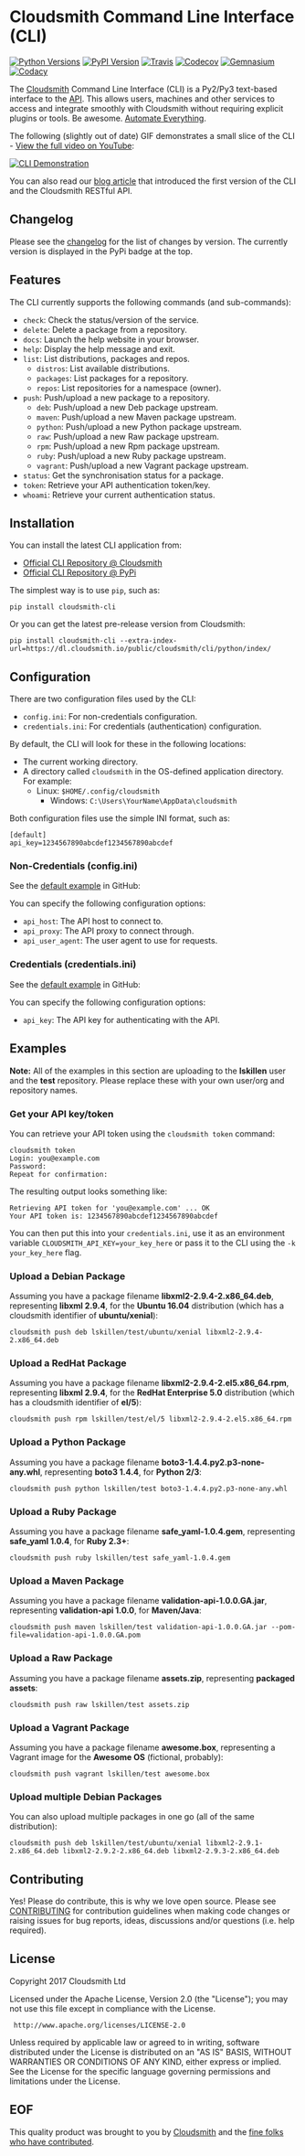# Cloudsmith Command Line Interface (CLI)

[![Python Versions](https://img.shields.io/pypi/pyversions/cloudsmith-cli.svg)](https://pypi.python.org/pypi/cloudsmith-cli)
[![PyPI Version](https://img.shields.io/pypi/v/cloudsmith-cli.svg)](https://pypi.python.org/pypi/cloudsmith-cli)
[![Travis](https://travis-ci.org/cloudsmith-io/cloudsmith-cli.svg?branch=master)](https://travis-ci.org/cloudsmith-io/cloudsmith-cli)
[![Codecov](https://codecov.io/gh/cloudsmith-io/cloudsmith-cli/branch/master/graph/badge.svg?branch=master)](https://codecov.io/gh/cloudsmith-io/cloudsmith-cli)
[![Gemnasium](https://gemnasium.com/badges/github.com/cloudsmith-io/cloudsmith-cli.svg)](https://gemnasium.com/github.com/cloudsmith-io/cloudsmith-cli)
[![Codacy](https://api.codacy.com/project/badge/Grade/7ce010a44fd249329dab8959ca09142a)](https://www.codacy.com/app/Cloudsmith/cloudsmith-cli)

The [Cloudsmith](https://cloudsmith.io) Command Line Interface (CLI) is a Py2/Py3 text-based interface to the [API](https://api.cloudsmith.io). This allows users, machines and other services to access and integrate smoothly with Cloudsmith without requiring explicit plugins or tools. Be awesome. [Automate Everything](https://corp.cloudsmith.io/tao/).

The following (slightly out of date) GIF demonstrates a small slice of the CLI - [View the full video on YouTube](https://youtu.be/8nlstYU9J5M):

[![CLI Demonstration](https://user-images.githubusercontent.com/2248287/33522274-c88416be-d7e0-11e7-86ab-518c53d6bf61.gif)](https://youtu.be/8nlstYU9J5M)

You can also read our [blog article](https://blog.cloudsmith.io/2017/11/25/automation-as-simple-as-a-b-cli/) that introduced the first version of the CLI and the Cloudsmith RESTful API.

## Changelog

Please see the [changelog](https://github.com/cloudsmith-io/cloudsmith-cli/blob/master/CHANGELOG.md) for the list of changes by version. The currently version is displayed in the PyPi badge at the top.

## Features

The CLI currently supports the following commands (and sub-commands):

- `check`:  Check the status/version of the service.
- `delete`: Delete a package from a repository.
- `docs`:   Launch the help website in your browser.
- `help`:   Display the help message and exit.
- `list`:   List distributions, packages and repos.
  - `distros`:  List available distributions.
  - `packages`: List packages for a repository.
  - `repos`:    List repositories for a namespace (owner).
- `push`:   Push/upload a new package to a repository.
  - `deb`:     Push/upload a new Deb package upstream.
  - `maven`:   Push/upload a new Maven package upstream.
  - `python`:  Push/upload a new Python package upstream.
  - `raw`:     Push/upload a new Raw package upstream.
  - `rpm`:     Push/upload a new Rpm package upstream.
  - `ruby`:    Push/upload a new Ruby package upstream.
  - `vagrant`: Push/upload a new Vagrant package upstream.
- `status`: Get the synchronisation status for a package.
- `token`:  Retrieve your API authentication token/key.
- `whoami`: Retrieve your current authentication status.


## Installation

You can install the latest CLI application from:

- [Official CLI Repository @ Cloudsmith](https://cloudsmith.io/package/ns/cloudsmith/repos/cli/packages/)
- [Official CLI Repository @ PyPi](https://pypi.python.org/pypi/cloudsmith-cli)

The simplest way is to use `pip`, such as:

```
pip install cloudsmith-cli
```

Or you can get the latest pre-release version from Cloudsmith:

```
pip install cloudsmith-cli --extra-index-url=https://dl.cloudsmith.io/public/cloudsmith/cli/python/index/
```


## Configuration

There are two configuration files used by the CLI:

- `config.ini`: For non-credentials configuration.
- `credentials.ini`: For credentials (authentication) configuration.

By default, the CLI will look for these in the following locations:

- The current working directory.
- A directory called `cloudsmith` in the OS-defined application directory. For example:
  - Linux: `$HOME/.config/cloudsmith`
    - Windows: `C:\Users\YourName\AppData\cloudsmith`

Both configuration files use the simple INI format, such as:

```
[default]
api_key=1234567890abcdef1234567890abcdef
```

### Non-Credentials (config.ini)

See the [default example](https://raw.githubusercontent.com/cloudsmith-io/cloudsmith-cli/master/config/config.ini) in GitHub:

You can specify the following configuration options:

- `api_host`: The API host to connect to.
- `api_proxy`: The API proxy to connect through.
- `api_user_agent`: The user agent to use for requests.

### Credentials (credentials.ini)

See the [default example](https://raw.githubusercontent.com/cloudsmith-io/cloudsmith-cli/master/config/credentials.ini) in GitHub:

You can specify the following configuration options:

- `api_key`: The API key for authenticating with the API.


## Examples

**Note:** All of the examples in this section are uploading to the **lskillen** user and the **test** repository. Please replace these with your own user/org and repository names.

### Get your API key/token

You can retrieve your API token using the `cloudsmith token` command:

```
cloudsmith token
Login: you@example.com
Password:
Repeat for confirmation:

```

The resulting output looks something like:

```
Retrieving API token for 'you@example.com' ... OK
Your API token is: 1234567890abcdef1234567890abcdef
```

You can then put this into your `credentials.ini`, use it as an environment variable `CLOUDSMITH_API_KEY=your_key_here` or pass it to the CLI using the `-k your_key_here` flag.

### Upload a Debian Package

Assuming you have a package filename **libxml2-2.9.4-2.x86_64.deb**, representing **libxml 2.9.4**, for the **Ubuntu 16.04** distribution (which has a cloudsmith identifier of **ubuntu/xenial**):

```
cloudsmith push deb lskillen/test/ubuntu/xenial libxml2-2.9.4-2.x86_64.deb
```

### Upload a RedHat Package

Assuming you have a package filename **libxml2-2.9.4-2.el5.x86_64.rpm**, representing **libxml 2.9.4**, for the **RedHat Enterprise 5.0** distribution (which has a cloudsmith identifier of **el/5**):

```
cloudsmith push rpm lskillen/test/el/5 libxml2-2.9.4-2.el5.x86_64.rpm
```

### Upload a Python Package

Assuming you have a package filename **boto3-1.4.4.py2.p3-none-any.whl**, representing **boto3 1.4.4**, for **Python 2/3**:

```
cloudsmith push python lskillen/test boto3-1.4.4.py2.p3-none-any.whl
```

### Upload a Ruby Package

Assuming you have a package filename **safe_yaml-1.0.4.gem**, representing **safe_yaml 1.0.4**, for **Ruby 2.3+**:

```
cloudsmith push ruby lskillen/test safe_yaml-1.0.4.gem
```

### Upload a Maven Package

Assuming you have a package filename **validation-api-1.0.0.GA.jar**, representing **validation-api 1.0.0**, for **Maven/Java**:

```
cloudsmith push maven lskillen/test validation-api-1.0.0.GA.jar --pom-file=validation-api-1.0.0.GA.pom
```

### Upload a Raw Package

Assuming you have a package filename **assets.zip**, representing **packaged assets**:

```
cloudsmith push raw lskillen/test assets.zip
```

### Upload a Vagrant Package

Assuming you have a package filename **awesome.box**, representing a Vagrant image for the **Awesome OS** (fictional, probably):

```
cloudsmith push vagrant lskillen/test awesome.box
```

### Upload multiple Debian Packages

You can also upload multiple packages in one go (all of the same distribution):

```
cloudsmith push deb lskillen/test/ubuntu/xenial libxml2-2.9.1-2.x86_64.deb libxml2-2.9.2-2.x86_64.deb libxml2-2.9.3-2.x86_64.deb
```

## Contributing

Yes! Please do contribute, this is why we love open source.  Please see [CONTRIBUTING](https://github.com/cloudsmith-io/cloudsmith-cli/blob/master/CONTRIBUTING.md) for contribution guidelines when making code changes or raising issues for bug reports, ideas, discussions and/or questions (i.e. help required).


## License

Copyright 2017 Cloudsmith Ltd

Licensed under the Apache License, Version 2.0 (the "License");
you may not use this file except in compliance with the License.

     http://www.apache.org/licenses/LICENSE-2.0

Unless required by applicable law or agreed to in writing, software
distributed under the License is distributed on an "AS IS" BASIS,
WITHOUT WARRANTIES OR CONDITIONS OF ANY KIND, either express or implied.
See the License for the specific language governing permissions and
limitations under the License.


## EOF

This quality product was brought to you by [Cloudsmith](https://cloudsmith.io) and the [fine folks who have contributed](https://github.com/cloudsmith-io/cloudsmith-cli/blob/master/CONTRIBUTORS.md).
